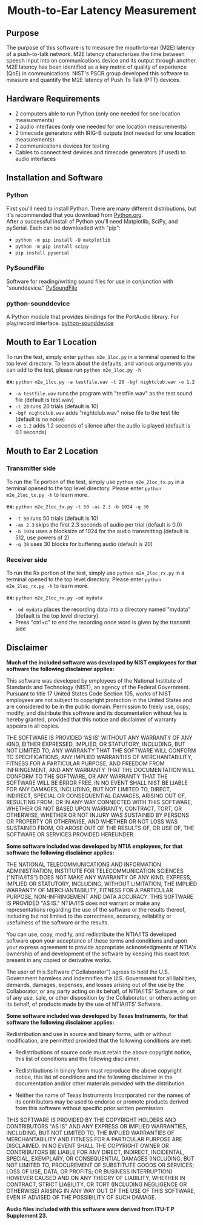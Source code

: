 # <center>Mouth-to-Ear Latency Measurement</center>
## Purpose

The purpose of this software is to measure the mouth-to-ear (M2E) latency of a push-to-talk network. M2E latency characterizes the time between speech input into on communications device and its output through another. M2E latency has been identified as a key metric of quality of experience (QoE) in communications. NIST's PSCR group developed this software to measure and quantify the M2E latency of Push To Talk (PTT) devices.
## Hardware Requirements
* 2 computers able to run Python (only one needed for one location measurements)
* 2 audio interfaces (only one needed for one location measurements)
* 2 timecode generators with IRIG-B outputs (not needed for one location measurements)
* 2 communications devices for testing
* Cables to connect test devices and timecode generators (if used) to audio interfaces

## Installation and Software

### Python

First you'll need to install Python. There are many different distributions, but it's recommended that you download from [Python.org](https://www.python.org/downloads/).  
After a successful install of Python you'll need Matplotlib, SciPy, and pySerial. Each can be downloaded with "pip":  
* `python -m pip install -U matplotlib`  
* `python -m pip install scipy`  
* `pip install pyserial`

### PySoundFile

Software for reading/writing sound files for use in conjunction with "sounddevice."
[PySoundFile](https://pysoundfile.readthedocs.io/en/0.10.3post1/#)

### python-sounddevice

A Python module that provides bindings for the PortAudio library. For play/record interface.
[python-sounddevice](https://python-sounddevice.readthedocs.io/en/latest/index.html)

## Mouth to Ear 1 Location

To run the test, simply enter `python m2e_1loc.py` in a terminal opened to the top level directory. To learn about the defaults, and various arguments you can add to the test, please run `python m2e_1loc.py -h`

**ex:**
`python m2e_1loc.py -a testfile.wav -t 20 -bgf nightclub.wav -o 1.2`
* `-a testfile.wav` runs the program with "testfile.wav" as the test sound file (default is test.wav)
* `-t 20` runs 20 trials (default is 10)
* `-bgf nightclub.wav` adds "nightclub.wav" noise file to the test file (default is no noise)
* `-o 1.2` adds 1.2 seconds of silence after the audio is played (default is 0.1 seconds)
## Mouth to Ear 2 Location

### Transmitter side
To run the Tx portion of the test, simply use `python m2e_2loc_tx.py` in a terminal opened to the top level directory. Please enter `python m2e_2loc_tx.py -h` to learn more.

**ex:**
`python m2e_2loc_tx.py -t 50 -as 2.3 -b 1024 -q 30`
* `-t 50` runs 50 trials (default is 10)
* `-as 2.3` skips the first 2.3 seconds of audio per trial (default is 0.0)
* `-b 1024` uses a blocksize of 1024 for the audio transmitting (default is 512, use powers of 2)
* `-q 30` uses 30 blocks for buffering audio (default is 20)

### Receiver side
To run the Rx portion of the test, simply use `python m2e_2loc_rx.py` in a terminal opened to the top level directory. Please enter `python m2e_2loc_rx.py -h` to learn more.

**ex:**
`python m2e_2loc_rx.py -od mydata`
* `-od mydata` places the recording data into a directory named "mydata" (default is the top level directory)
* Press "ctrl+c" to end the recording once word is given by the transmit side
## Disclaimer

**Much of the included software was developed by NIST employees for that software the following disclaimer applies:**

This software was developed by employees of the National Institute of Standards and Technology (NIST), an agency of the Federal Government. Pursuant to title 17 United States Code Section 105, works of NIST employees are not subject to copyright protection in the United States and are considered to be in the public domain. Permission to freely use, copy, modify, and distribute this software and its documentation without fee is hereby granted, provided that this notice and disclaimer of warranty appears in all copies.

THE SOFTWARE IS PROVIDED 'AS IS' WITHOUT ANY WARRANTY OF ANY KIND, EITHER EXPRESSED, IMPLIED, OR STATUTORY, INCLUDING, BUT NOT LIMITED TO, ANY WARRANTY THAT THE SOFTWARE WILL CONFORM TO SPECIFICATIONS, ANY IMPLIED WARRANTIES OF MERCHANTABILITY, FITNESS FOR A PARTICULAR PURPOSE, AND FREEDOM FROM INFRINGEMENT, AND ANY WARRANTY THAT THE DOCUMENTATION WILL CONFORM TO THE SOFTWARE, OR ANY WARRANTY THAT THE SOFTWARE WILL BE ERROR FREE. IN NO EVENT SHALL NIST BE LIABLE FOR ANY DAMAGES, INCLUDING, BUT NOT LIMITED TO, DIRECT, INDIRECT, SPECIAL OR CONSEQUENTIAL DAMAGES, ARISING OUT OF, RESULTING FROM, OR IN ANY WAY CONNECTED WITH THIS SOFTWARE, WHETHER OR NOT BASED UPON WARRANTY, CONTRACT, TORT, OR OTHERWISE, WHETHER OR NOT INJURY WAS SUSTAINED BY PERSONS OR PROPERTY OR OTHERWISE, AND WHETHER OR NOT LOSS WAS SUSTAINED FROM, OR AROSE OUT OF THE RESULTS OF, OR USE OF, THE SOFTWARE OR SERVICES PROVIDED HEREUNDER.

**Some software included was developed by NTIA employees, for that software the following disclaimer applies:**

THE NATIONAL TELECOMMUNICATIONS AND INFORMATION ADMINISTRATION,
INSTITUTE FOR TELECOMMUNICATION SCIENCES ("NTIA/ITS") DOES NOT MAKE
ANY WARRANTY OF ANY KIND, EXPRESS, IMPLIED OR STATUTORY, INCLUDING,
WITHOUT LIMITATION, THE IMPLIED WARRANTY OF MERCHANTABILITY, FITNESS FOR
A PARTICULAR PURPOSE, NON-INFRINGEMENT AND DATA ACCURACY.  THIS SOFTWARE
IS PROVIDED "AS IS."  NTIA/ITS does not warrant or make any
representations regarding the use of the software or the results thereof,
including but not limited to the correctness, accuracy, reliability or
usefulness of the software or the results.

You can use, copy, modify, and redistribute the NTIA/ITS developed
software upon your acceptance of these terms and conditions and upon
your express agreement to provide appropriate acknowledgments of
NTIA's ownership of and development of the software by keeping this
exact text present in any copied or derivative works.

The user of this Software ("Collaborator") agrees to hold the U.S.
Government harmless and indemnifies the U.S. Government for all
liabilities, demands, damages, expenses, and losses arising out of
the use by the Collaborator, or any party acting on its behalf, of
NTIA/ITS' Software, or out of any use, sale, or other disposition by
the Collaborator, or others acting on its behalf, of products made
by the use of NTIA/ITS' Software.


**Some software included was developed by Texas Instruments, for that software the following disclaimer applies:**

Redistribution and use in source and binary forms, with or without
modification, are permitted provided that the following conditions
are met:

*  Redistributions of source code must retain the above copyright
   notice, this list of conditions and the following disclaimer.

*  Redistributions in binary form must reproduce the above copyright
   notice, this list of conditions and the following disclaimer in the
   documentation and/or other materials provided with the distribution.

*  Neither the name of Texas Instruments Incorporated nor the names of
   its contributors may be used to endorse or promote products derived
  from this software without specific prior written permission.

THIS SOFTWARE IS PROVIDED BY THE COPYRIGHT HOLDERS AND CONTRIBUTORS "AS IS"
AND ANY EXPRESS OR IMPLIED WARRANTIES, INCLUDING, BUT NOT LIMITED TO,
THE IMPLIED WARRANTIES OF MERCHANTABILITY AND FITNESS FOR A PARTICULAR
PURPOSE ARE DISCLAIMED. IN NO EVENT SHALL THE COPYRIGHT OWNER OR
CONTRIBUTORS BE LIABLE FOR ANY DIRECT, INDIRECT, INCIDENTAL, SPECIAL,
EXEMPLARY, OR CONSEQUENTIAL DAMAGES (INCLUDING, BUT NOT LIMITED TO,
PROCUREMENT OF SUBSTITUTE GOODS OR SERVICES; LOSS OF USE, DATA, OR PROFITS;
OR BUSINESS INTERRUPTION) HOWEVER CAUSED AND ON ANY THEORY OF LIABILITY,
WHETHER IN CONTRACT, STRICT LIABILITY, OR TORT (INCLUDING NEGLIGENCE OR
OTHERWISE) ARISING IN ANY WAY OUT OF THE USE OF THIS SOFTWARE,
EVEN IF ADVISED OF THE POSSIBILITY OF SUCH DAMAGE.

**Audio files included with this software were derived from ITU-T P Supplement 23.**